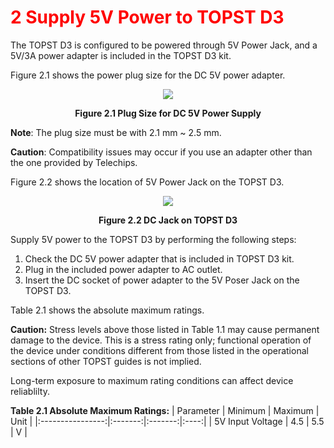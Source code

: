 <h1 style="color:red">
  2 Supply 5V Power to TOPST D3
</h1>


The TOPST D3 is configured to be powered through 5V Power Jack, and a 5V/3A power adapter is included in the TOPST D3 kit.  


Figure 2.1 shows the power plug size for the DC 5V power adapter.  
<p align="center"><img src="https://github.com/Topst-Dev/Documentation/assets/161264431/db79b325-5b82-49fa-819f-5c7b523b204b"></p>  
<p align="center"><strong>Figure 2.1 Plug Size for DC 5V Power Supply</strong></p>

**Note**: The plug size must be with 2.1 mm ~ 2.5 mm.  

**Caution**: Compatibility issues may occur if you use an adapter other than the one provided by Telechips.  


Figure 2.2 shows the location of 5V Power Jack on the TOPST D3.  
<p align="center"><img src="https://github.com/Topst-Dev/Documentation/assets/161264431/9614e76f-df8c-4cb1-aaa6-b9a263be460d"></p>
<p align="center"><strong>Figure 2.2 DC Jack on TOPST D3</strong></p>


Supply 5V power to the TOPST D3 by performing the following steps:
1. Check the DC 5V power adapter that is included in TOPST D3 kit.
2. Plug in the included power adapter to AC outlet.
3. Insert the DC socket of power adapter to the 5V Poser Jack on the TOPST D3.

Table 2.1 shows the absolute maximum ratings.  

**Caution:** Stress levels above those listed in Table 1.1 may cause permanent damage to the device. This is a stress rating only; functional operation of the device under conditions different from those listed in the operational sections of other TOPST guides is not implied.  

Long-term exposure to maximum rating conditions can affect device reliablilty.  

**Table 2.1 Absolute Maximum Ratings:**
| Parameter        | Minimum | Maximum | Unit |
|:----------------:|:-------:|:-------:|:----:|
| 5V Input Voltage | 4.5     | 5.5     | V    |
